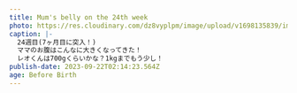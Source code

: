 ```yaml
---
title: Mum's belly on the 24th week
photo: https://res.cloudinary.com/dz8vyplpm/image/upload/v1698135839/img_7675_melmij.jpg
caption: |-
  24週目(7ヶ月目に突入！)
  ママのお腹はこんなに大きくなってきた！
  レオくんは700gくらいかな？1kgまでもう少し！
publish-date: 2023-09-22T02:14:23.564Z
age: Before Birth
---
```

